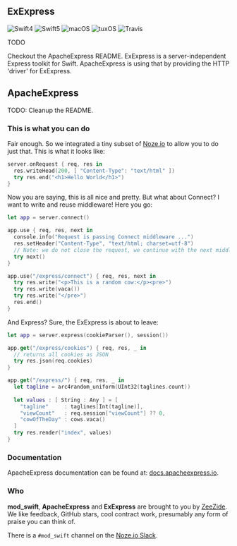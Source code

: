 <h2>ExExpress</h2>

![Swift4](https://img.shields.io/badge/swift-4-blue.svg)
![Swift5](https://img.shields.io/badge/swift-5-blue.svg)
![macOS](https://img.shields.io/badge/os-macOS-green.svg?style=flat)
![tuxOS](https://img.shields.io/badge/os-tuxOS-green.svg?style=flat)
![Travis](https://travis-ci.org/modswift/ExExpress.svg?branch=develop)

TODO

Checkout the ApacheExpress README.
ExExpress is a server-independent Express toolkit for Swift.
ApacheExpress is using that by providing the HTTP 'driver' for ExExpress.

## ApacheExpress

TODO: Cleanup the README.

### This is what you can do

Fair enough. So we integrated a tiny subset of 
[Noze.io](http://noze.io/)
to allow you to do just that. This is what it looks like:

```Swift
server.onRequest { req, res in
  res.writeHead(200, [ "Content-Type": "text/html" ])
  try res.end("<h1>Hello World</h1>")
}
```

Now you are saying, this is all nice and pretty. But what about Connect?
I want to write and reuse middleware!
Here you go:

```Swift
let app = server.connect()

app.use { req, res, next in
  console.info("Request is passing Connect middleware ...")
  res.setHeader("Content-Type", "text/html; charset=utf-8")
  // Note: we do not close the request, we continue with the next middleware
  try next()
}

app.use("/express/connect") { req, res, next in
  try res.write("<p>This is a random cow:</p><pre>")
  try res.write(vaca())
  try res.write("</pre>")
  res.end()
}
```

And Express? Sure, the ExExpress is about to leave:
```Swift
let app = server.express(cookieParser(), session())

app.get("/express/cookies") { req, res, _ in
  // returns all cookies as JSON
  try res.json(req.cookies)
}

app.get("/express/") { req, res, _ in
  let tagline = arc4random_uniform(UInt32(taglines.count))
  
  let values : [ String : Any ] = [
    "tagline"     : taglines[Int(tagline)],
    "viewCount"   : req.session["viewCount"] ?? 0,
    "cowOfTheDay" : cows.vaca()
  ]
  try res.render("index", values)
}
```

### Documentation

ApacheExpress documentation can be found at:
[docs.apacheexpress.io](http://docs.apacheexpress.io/).

### Who

**mod_swift**, **ApacheExpress** and **ExExpress** are brought to you by
[ZeeZide](http://zeezide.de).
We like feedback, GitHub stars, cool contract work,
presumably any form of praise you can think of.

There is a `#mod_swift` channel on the [Noze.io Slack](http://slack.noze.io).
